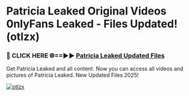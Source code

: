 # Patricia Leaked Original Videos 0nlyFans Leaked - Files Updated! (otlzx)

<h3>🔴 CLICK HERE 🌐==►► <a href="https://tinyurl.com/2m67pmp6" rel="nofollow">Patricia Leaked Updated Files</a></h3>

Get Patricia Leaked and all content. Now you can access all videos and pictures of Patricia Leaked. New Updated Files 2025!

[![otlzx](https://i.imgur.com/H4QAA4z.gif)](https://tinyurl.com/2m67pmp6)